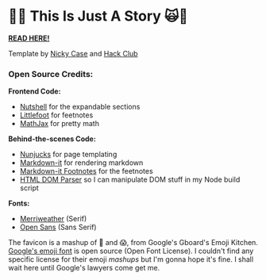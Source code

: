 # 🤖🙀 This Is Just A Story 🙀🤖

**[READ HERE!](https://omniotics.github.io/this-is-just-a-story/)**

Template by [Nicky Case](https://ncase.me) and [Hack Club](https://hackclub.com)

### Open Source Credits:

**Frontend Code:**

* [Nutshell](https://ncase.me/nutshell/) for the expandable sections
* [Littlefoot](https://littlefoot.js.org/) for feetnotes
* [MathJax](https://www.mathjax.org/) for pretty math

**Behind-the-scenes Code:**

* [Nunjucks](https://mozilla.github.io/nunjucks/) for page templating
* [Markdown-it](https://markdown-it.github.io/) for rendering markdown
* [Markdown-it Footnotes](https://github.com/markdown-it/markdown-it-footnote) for the feetnotes
* [HTML DOM Parser](https://www.npmjs.com/package/html-dom-parser) so I can manipulate DOM stuff in my Node build script

**Fonts:**

* [Merriweather](https://fonts.google.com/specimen/Merriweather) (Serif)
* [Open Sans](https://fonts.google.com/specimen/Open+Sans) (Sans Serif)

The favicon is a mashup of 🤖 and 😱, from Google's Gboard's Emoji Kitchen. [Google's emoji font](https://fonts.google.com/noto/specimen/Noto+Color+Emoji) is open source (Open Font License). I couldn't find any specific license for their emoji _mashups_ but I'm gonna hope it's fine. I shall wait here until Google's lawyers come get me.
